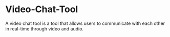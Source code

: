 # Video-Chat-Tool
A video chat tool is a tool that allows users to communicate with each other in real-time through video and audio.
